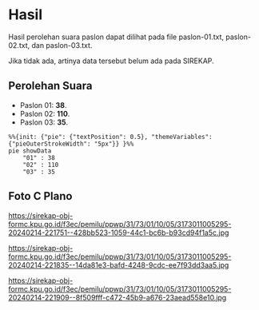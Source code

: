 # Hasil

Hasil perolehan suara paslon dapat dilihat pada file paslon-01.txt, paslon-02.txt, dan paslon-03.txt.

Jika tidak ada, artinya data tersebut belum ada pada SIREKAP.

## Perolehan Suara

 * Paslon 01: **38**.
 * Paslon 02: **110**.
 * Paslon 03: **35**.

```mermaid
%%{init: {"pie": {"textPosition": 0.5}, "themeVariables": {"pieOuterStrokeWidth": "5px"}} }%%
pie showData
    "01" : 38
    "02" : 110
    "03" : 35
```
## Foto C Plano

https://sirekap-obj-formc.kpu.go.id/f3ec/pemilu/ppwp/31/73/01/10/05/3173011005295-20240214-221751--428bb523-1059-44c1-bc6b-b93cd94f1a5c.jpg

https://sirekap-obj-formc.kpu.go.id/f3ec/pemilu/ppwp/31/73/01/10/05/3173011005295-20240214-221835--14da81e3-bafd-4248-9cdc-ee7f93dd3aa5.jpg

https://sirekap-obj-formc.kpu.go.id/f3ec/pemilu/ppwp/31/73/01/10/05/3173011005295-20240214-221909--8f509fff-c472-45b9-a676-23aead558e10.jpg
